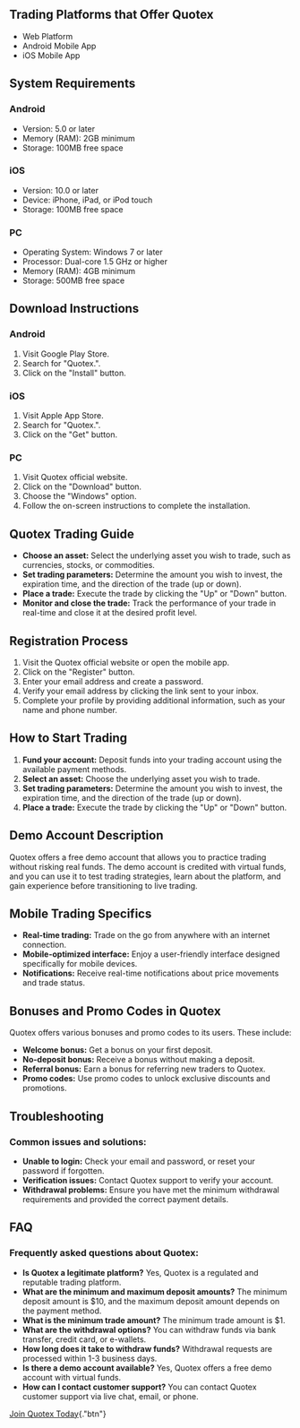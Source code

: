 ## Trading Platforms that Offer Quotex

-   Web Platform
-   Android Mobile App
-   iOS Mobile App

## System Requirements

### Android

-   Version: 5.0 or later
-   Memory (RAM): 2GB minimum
-   Storage: 100MB free space

### iOS

-   Version: 10.0 or later
-   Device: iPhone, iPad, or iPod touch
-   Storage: 100MB free space

### PC

-   Operating System: Windows 7 or later
-   Processor: Dual-core 1.5 GHz or higher
-   Memory (RAM): 4GB minimum
-   Storage: 500MB free space

## Download Instructions

### Android

1.  Visit Google Play Store.
2.  Search for "Quotex.".
3.  Click on the "Install" button.

### iOS

1.  Visit Apple App Store.
2.  Search for "Quotex.".
3.  Click on the "Get" button.

### PC

1.  Visit Quotex official website.
2.  Click on the "Download" button.
3.  Choose the "Windows" option.
4.  Follow the on-screen instructions to complete the installation.

## Quotex Trading Guide

-   **Choose an asset:** Select the underlying asset you wish to trade,
    such as currencies, stocks, or commodities.
-   **Set trading parameters:** Determine the amount you wish to invest,
    the expiration time, and the direction of the trade (up or down).
-   **Place a trade:** Execute the trade by clicking the "Up" or
    "Down" button.
-   **Monitor and close the trade:** Track the performance of your trade
    in real-time and close it at the desired profit level.

## Registration Process

1.  Visit the Quotex official website or open the mobile app.
2.  Click on the "Register" button.
3.  Enter your email address and create a password.
4.  Verify your email address by clicking the link sent to your inbox.
5.  Complete your profile by providing additional information, such as
    your name and phone number.

## How to Start Trading

1.  **Fund your account:** Deposit funds into your trading account using
    the available payment methods.
2.  **Select an asset:** Choose the underlying asset you wish to trade.
3.  **Set trading parameters:** Determine the amount you wish to invest,
    the expiration time, and the direction of the trade (up or down).
4.  **Place a trade:** Execute the trade by clicking the "Up" or
    "Down" button.

## Demo Account Description

Quotex offers a free demo account that allows you to practice trading
without risking real funds. The demo account is credited with virtual
funds, and you can use it to test trading strategies, learn about the
platform, and gain experience before transitioning to live trading.

## Mobile Trading Specifics

-   **Real-time trading:** Trade on the go from anywhere with an
    internet connection.
-   **Mobile-optimized interface:** Enjoy a user-friendly interface
    designed specifically for mobile devices.
-   **Notifications:** Receive real-time notifications about price
    movements and trade status.

## Bonuses and Promo Codes in Quotex

Quotex offers various bonuses and promo codes to its users. These
include:

-   **Welcome bonus:** Get a bonus on your first deposit.
-   **No-deposit bonus:** Receive a bonus without making a deposit.
-   **Referral bonus:** Earn a bonus for referring new traders to
    Quotex.
-   **Promo codes:** Use promo codes to unlock exclusive discounts and
    promotions.

## Troubleshooting

### Common issues and solutions:

-   **Unable to login:** Check your email and password, or reset your
    password if forgotten.
-   **Verification issues:** Contact Quotex support to verify your
    account.
-   **Withdrawal problems:** Ensure you have met the minimum withdrawal
    requirements and provided the correct payment details.

## FAQ

### Frequently asked questions about Quotex:

-   **Is Quotex a legitimate platform?** Yes, Quotex is a regulated and
    reputable trading platform.
-   **What are the minimum and maximum deposit amounts?** The minimum
    deposit amount is \$10, and the maximum deposit amount depends on
    the payment method.
-   **What is the minimum trade amount?** The minimum trade amount is
    \$1.
-   **What are the withdrawal options?** You can withdraw funds via bank
    transfer, credit card, or e-wallets.
-   **How long does it take to withdraw funds?** Withdrawal requests are
    processed within 1-3 business days.
-   **Is there a demo account available?** Yes, Quotex offers a free
    demo account with virtual funds.
-   **How can I contact customer support?** You can contact Quotex
    customer support via live chat, email, or phone.

[Join Quotex
Today](\%22https://traff.sbs/brokerqxsignup\%22){."btn"}

